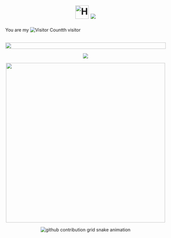 <!--996-->
<h1 align="center">
  <img src="https://emojis.slackmojis.com/emojis/images/1588866973/8934/hellokittydance.gif?1588866973" alt="Hi" width="42" />
  <a href="https://blog.sunguoqi.com/">
    <img src="https://readme-typing-svg.herokuapp.com/?lines=今天又是996的一天！！！&center=true&size=27" />
  </a>
</h1>

<!--visitor-->
You are my ![Visitor Count](https://profile-counter.glitch.me/xspring14/count.svg)th visitor

<!-- for beauty 留个空行好看点 -->
<div>&nbsp;</div>
<!--LINE-->
<img src="https://dgithub.xyz/xspring14/xspring14/blob/main/resources/paomaxian.gif?raw=true" height="20" width="100%">
<p align="center">
<!--STATTITLE / WEBSITE: https://textanim.com/-->
<p align="center"> <img src="https://dgithub.xyz/xspring14/xspring14/blob/main/resources/start.gif?raw=true">
 <!--SNAKETITLE / WEBSITE: https://textanim.com/ -->
<p align="center"> <img src="https://dgithub.xyz/xspring14/xspring14/blob/main/resources/gongxianzhi.gif?raw=true" width="500">

<p align="center">
<picture>
  <source media="(prefers-color-scheme: dark)" srcset="https://raw.github.com/xspring14/xspring14/output/github-contribution-grid-snake-dark.svg">
  <source media="(prefers-color-scheme: light)" srcset="https://raw.github.com/xspring14/xspring14/output/github-contribution-grid-snake.svg">
  <img alt="github contribution grid snake animation" src="https://raw.github.com/xspring14/xspring14/output/github-contribution-grid-snake.svg">
</picture>
